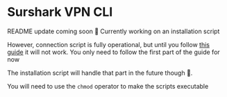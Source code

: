# Surshark VPN CLI

README update coming soon 👀
Currently working on an installation script

However, connection script is fully operational, but until you follow [this guide](https://surfshark.com/blog/how-to-set-up-a-vpn-on-linux) it will not work. You only need to follow the first part of the guide for now

The installation script will handle that part in the future though 👀.

You will need to use the `chmod` operator to make the scripts executable
